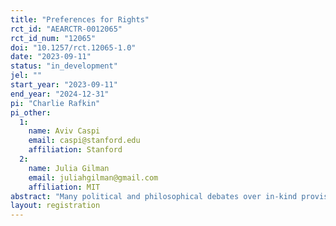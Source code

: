 ```yaml
---
title: "Preferences for Rights"
rct_id: "AEARCTR-0012065"
rct_id_num: "12065"
doi: "10.1257/rct.12065-1.0"
date: "2023-09-11"
status: "in_development"
jel: ""
start_year: "2023-09-11"
end_year: "2024-12-31"
pi: "Charlie Rafkin"
pi_other:
  1:
    name: Aviv Caspi
    email: caspi@stanford.edu
    affiliation: Stanford
  2:
    name: Julia Gilman
    email: juliahgilman@gmail.com
    affiliation: MIT
abstract: "Many political and philosophical debates over in-kind provision emphasize “rights,” a form of non-welfarist preferences — for instance, “Right to Counsel” for indigent legal defense and “Right to Health Care.” We conduct online experiments that test for and quantify the presence of non-welfarist preferences over allocating legal counsel and health care to tenants facing eviction. "
layout: registration
---
```


